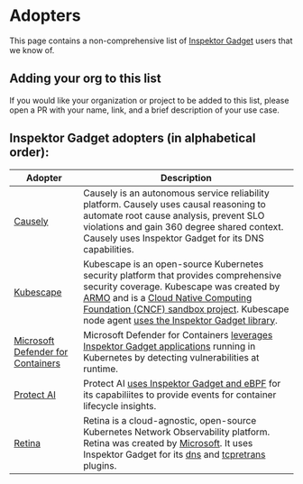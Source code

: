 # Adopters

This page contains a non-comprehensive list of [Inspektor Gadget](https://inspektor-gadget.io/) users that we know of.

## Adding your org to this list

If you would like your organization or project to be added to this list, please open a PR with your name, link, and a brief description of your use case.

## Inspektor Gadget adopters (in alphabetical order):

| Adopter  | Description |
|----------|-------------|
| [Causely](https://causely.ai/) | Causely is an autonomous service reliability platform. Causely uses causal reasoning to automate root cause analysis, prevent SLO violations and gain 360 degree shared context. Causely uses Inspektor Gadget for its DNS capabilities. |
| [Kubescape](https://kubescape.io/) | Kubescape is an open-source Kubernetes security platform that provides comprehensive security coverage. Kubescape was created by [ARMO](https://www.armosec.io/) and is a [Cloud Native Computing Foundation (CNCF) sandbox project](https://www.cncf.io/sandbox-projects/). Kubescape node agent [uses the Inspektor Gadget library](https://kubescape.io/docs/operator/relevancy/#linux-kernel). |
| [Microsoft Defender for Containers](https://learn.microsoft.com/en-us/azure/defender-for-cloud/defender-for-containers-introduction) | Microsoft Defender for Containers [leverages Inspektor Gadget applications](https://techcommunity.microsoft.com/t5/microsoft-defender-for-cloud/ebpf-powered-threat-protection-using-inspektor-gadget/ba-p/4115873) running in Kubernetes by detecting vulnerabilities at runtime. |
| [Protect AI](https://protectai.com/) | Protect AI [uses Inspektor Gadget and eBPF](https://protectai.com/blog/how-protect-ai-is-shaping-the-future-of-llm-security-with-ebpf) for its capabiliites to provide events for container lifecycle insights. |
| [Retina](https://retina.sh/) | Retina is a cloud-agnostic, open-source Kubernetes Network Observability platform. Retina was created by [Microsoft](https://retina.sh/docs/Contributing/). It uses Inspektor Gadget for its [dns](https://retina.sh/docs/Metrics/plugins/Linux/dns#architecture) and [tcpretrans](https://retina.sh/docs/Metrics/plugins/Linux/tcpretrans) plugins. |

